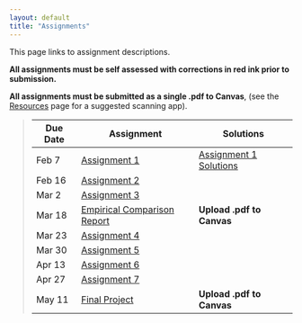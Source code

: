 ```yaml
---
layout: default
title: "Assignments"
---
```


This page links to assignment descriptions.

**All assignments must be self assessed with corrections in red ink prior to submission.**

**All assignments must be submitted as a single .pdf to Canvas**, (see the [Resources](../resources.html) page for a suggested scanning app).

> Due Date |                Assignment                                | Solutions                                               |
> -------- | -------------------------------------------------------- | ------------------------------------------------------- |
> Feb 7    | [Assignment 1](../assign/assign01.html)                  | [Assignment 1 Solutions](../assign/sol/assign01sol.pdf) |
> Feb 16   | [Assignment 2](../assign/assign02.html)                  |  |
> Mar 2   | [Assignment 3](../assign/assign03.html)                  |  |
> Mar 18   | [Empirical Comparison Report](../assign/emp_comp.html)   | **Upload .pdf to Canvas** |
> Mar 23   | [Assignment 4](../assign/assign04.html)                  |  |
> Mar 30   | [Assignment 5](../assign/assign05.html)                  |  |
> Apr 13   | [Assignment 6](../assign/assign06.html)                  |  |
> Apr 27   | [Assignment 7](../assign/assign07.html)                  |  |
> May 11   | [Final Project](../assign/finalproj.html)                | **Upload .pdf to Canvas** |
